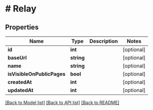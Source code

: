 # # Relay

## Properties

Name | Type | Description | Notes
------------ | ------------- | ------------- | -------------
**id** | **int** |  | [optional]
**baseUrl** | **string** |  | [optional]
**name** | **string** |  | [optional]
**isVisibleOnPublicPages** | **bool** |  | [optional]
**createdAt** | **int** |  | [optional]
**updatedAt** | **int** |  | [optional]

[[Back to Model list]](../../README.md#models) [[Back to API list]](../../README.md#endpoints) [[Back to README]](../../README.md)
